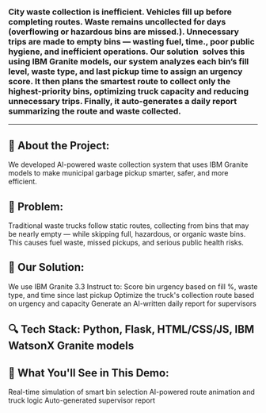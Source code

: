 ### City waste collection is inefficient. Vehicles fill up before completing routes. Waste remains uncollected for days (overflowing or hazardous bins are missed.). Unnecessary  trips are made to empty bins — wasting fuel, time., poor public hygiene, and inefficient operations. Our solution  solves this using IBM Granite models, our system analyzes each bin’s fill level, waste type, and last pickup time to assign an urgency score. It then plans the smartest route to collect only the highest-priority bins, optimizing truck capacity and reducing unnecessary trips. Finally, it auto-generates a daily report summarizing the route and waste collected. 
---

## 🧠 About the Project:
We developed AI-powered waste collection system that uses IBM Granite models to make municipal garbage pickup smarter, safer, and more efficient.

## 🚮 Problem: 
Traditional waste trucks follow static routes, collecting from bins that may be nearly empty — while skipping full, hazardous, or organic waste bins. This causes fuel waste, missed pickups, and serious public health risks.

## 🤖 Our Solution: 
We use IBM Granite 3.3 Instruct to:
Score bin urgency based on fill %, waste type, and time since last pickup
Optimize the truck's collection route based on urgency and capacity
Generate an AI-written daily report for supervisors

## 🔍 Tech Stack: Python, Flask, HTML/CSS/JS, IBM WatsonX Granite models

## 👀 What You'll See in This Demo:
Real-time simulation of smart bin selection
AI-powered route animation and truck logic
Auto-generated supervisor report
